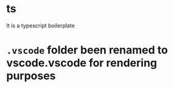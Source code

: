 # ts
It is a typescript boilerplate



#  `.vscode` folder been renamed to vscode.vscode for rendering purposes
